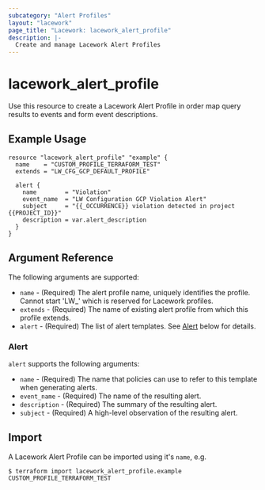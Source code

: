 ```yaml
---
subcategory: "Alert Profiles"
layout: "lacework"
page_title: "Lacework: lacework_alert_profile"
description: |-
  Create and manage Lacework Alert Profiles
---
```


# lacework\_alert\_profile

Use this resource to create a Lacework Alert Profile in order map query results to events and form event descriptions.

## Example Usage

```hcl
resource "lacework_alert_profile" "example" {
  name    = "CUSTOM_PROFILE_TERRAFORM_TEST"
  extends = "LW_CFG_GCP_DEFAULT_PROFILE"

  alert {
    name        = "Violation"
    event_name  = "LW Configuration GCP Violation Alert"
    subject     = "{{_OCCURRENCE}} violation detected in project {{PROJECT_ID}}"
    description = var.alert_description
  }
}
```

## Argument Reference

The following arguments are supported:

* `name` - (Required) The alert profile name, uniquely identifies the profile. Cannot start 'LW_' which is reserved for Lacework profiles.
* `extends` - (Required) The name of existing alert profile from which this profile extends.
* `alert` - (Required) The list of alert templates. See [Alert](#alert) below for details.
### Alert

`alert` supports the following arguments:

* `name` - (Required) The name that policies can use to refer to this template when generating alerts.
* `event_name` - (Required) The name of the resulting alert.
* `description` - (Required) The summary of the resulting alert.
* `subject` - (Required) A high-level observation of the resulting alert.

## Import

A Lacework Alert Profile can be imported using it's `name`, e.g.

```
$ terraform import lacework_alert_profile.example CUSTOM_PROFILE_TERRAFORM_TEST
```
